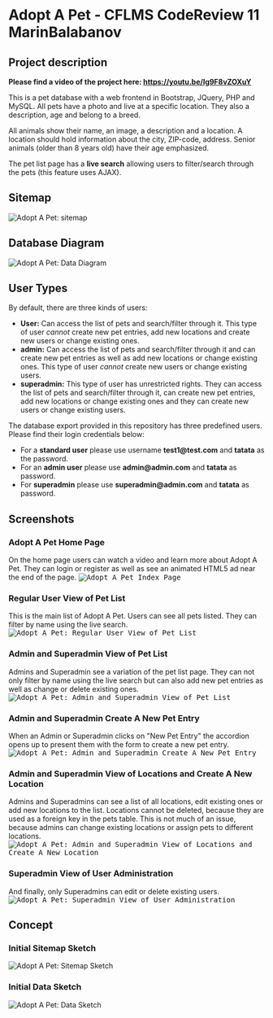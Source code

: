 # Adopt A Pet - CFLMS CodeReview 11 MarinBalabanov

## Project description

__Please find a video of the project here: https://youtu.be/Ig9F8vZOXuY__

This is a pet database with a web frontend in Bootstrap, JQuery, PHP and MySQL. All pets have a photo and live at a specific location. They also a description, age and belong to a breed.

All animals show their name, an image, a description and a location. A location should hold information about the city, ZIP-code, address. Senior animals (older than 8 years old) have their age emphasized.

The pet list page has a __live search__ allowing users to  filter/search through the pets (this feature uses AJAX).

## Sitemap
![Adopt A Pet: sitemap](concept/03_sitemap-adopt_a_pet.png)

## Database Diagram
![Adopt A Pet: Data Diagram](concept/02_datamodel-adoptapet.png)

## User Types
By default, there are three kinds of users:
- __User:__ Can access the list of pets and search/filter through it. This type of user _cannot_ create new pet entries, add new locations and create new users or change existing ones. 
- __admin:__ Can access the list of pets and search/filter through it and can create new pet entries as well as add new locations or change existing ones. This type of user _cannot_ create new users or change existing users.
- __superadmin:__ This type of user has unrestricted rights. They can access the list of pets and search/filter through it, can create new pet entries, add new locations or change existing ones and they can create new users or change existing users.

The database export provided in this repository has three predefined users. Please find their login credentials below:
- For a __standard user__ please use username __test1@test.com__ and __tatata__ as the password.
- For an __admin user__ please use __admin@admin.com__ and __tatata__ as password.
- For __superadmin__ please use __superadmin@admin.com__ and __tatata__ as password.

## Screenshots

### Adopt A Pet Home Page
On the home page users can watch a video and learn more about Adopt A Pet. They can login or register as well as see an animated HTML5 ad near the end of the page.
<kbd>![Adopt A Pet Index Page](assets/screenshot-index.png)</kbd>

### Regular User View of Pet List
This is the main list of Adopt A Pet. Users can see all pets listed. They can filter by name using the live search.
<kbd>![Adopt A Pet: Regular User View of Pet List](assets/screenshot-user.png)</kbd>

### Admin and Superadmin View of Pet List
Admins and Superadmin see a variation of the pet list page. They can not only filter by name using the live search but can also add new pet entries as well as change or delete existing ones.
<kbd>![Adopt A Pet: Admin and Superadmin View of Pet List](assets/screenshot-superadmin.png)</kbd>

### Admin and Superadmin Create A New Pet Entry
When an Admin or Superadmin clicks on "New Pet Entry" the accordion opens up to present them with the form to create a new pet entry.
<kbd>![Adopt A Pet: Admin and Superadmin Create A New Pet Entry](assets/screenshot-petentry.png)</kbd>

### Admin and Superadmin View of Locations and Create A New Location
Admins and Superadmins can see a list of all locations, edit existing ones or add new locations to the list. Locations cannot be deleted, because they are used as a foreign key in the pets table. This is not much of an issue, because admins can change existing locations or assign pets to different locations.
<kbd>![Adopt A Pet: Admin and Superadmin View of Locations and Create A New Location](assets/screenshot-locations.png)</kbd>

### Superadmin View of User Administration
And finally, only Superadmins can edit or delete existing users.
<kbd>![Adopt A Pet: Superadmin View of User Administration](assets/screenshot-useradministration.png)</kbd>

## Concept

### Initial Sitemap Sketch
![Adopt A Pet: Sitemap Sketch](concept/00_sitemap-sketch-adopt_a_pet.png)

### Initial Data Sketch
![Adopt A Pet: Data Sketch](concept/01_data-sketch-adopt_a_pet.png)

